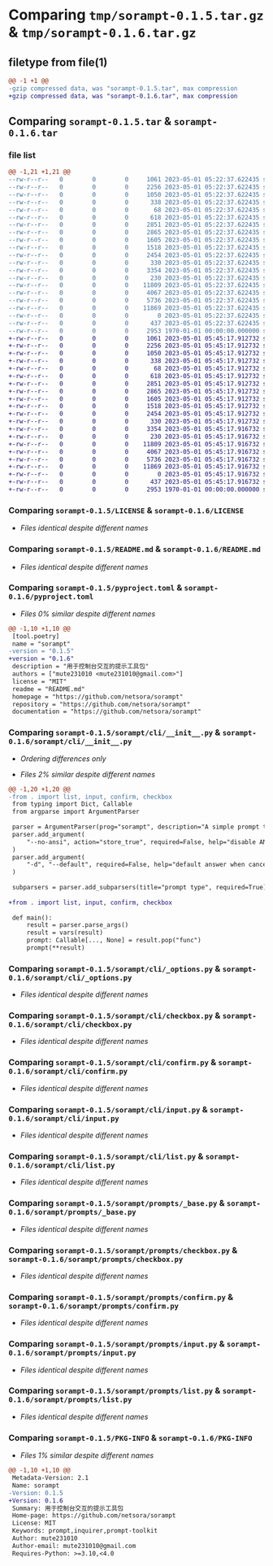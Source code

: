 # Comparing `tmp/sorampt-0.1.5.tar.gz` & `tmp/sorampt-0.1.6.tar.gz`

## filetype from file(1)

```diff
@@ -1 +1 @@
-gzip compressed data, was "sorampt-0.1.5.tar", max compression
+gzip compressed data, was "sorampt-0.1.6.tar", max compression
```

## Comparing `sorampt-0.1.5.tar` & `sorampt-0.1.6.tar`

### file list

```diff
@@ -1,21 +1,21 @@
--rw-r--r--   0        0        0     1061 2023-05-01 05:22:37.622435 sorampt-0.1.5/LICENSE
--rw-r--r--   0        0        0     2256 2023-05-01 05:22:37.622435 sorampt-0.1.5/README.md
--rw-r--r--   0        0        0     1050 2023-05-01 05:22:37.622435 sorampt-0.1.5/pyproject.toml
--rw-r--r--   0        0        0      338 2023-05-01 05:22:37.622435 sorampt-0.1.5/sorampt/__init__.py
--rw-r--r--   0        0        0       68 2023-05-01 05:22:37.622435 sorampt-0.1.5/sorampt/__main__.py
--rw-r--r--   0        0        0      618 2023-05-01 05:22:37.622435 sorampt-0.1.5/sorampt/cli/__init__.py
--rw-r--r--   0        0        0     2851 2023-05-01 05:22:37.622435 sorampt-0.1.5/sorampt/cli/_options.py
--rw-r--r--   0        0        0     2865 2023-05-01 05:22:37.622435 sorampt-0.1.5/sorampt/cli/checkbox.py
--rw-r--r--   0        0        0     1605 2023-05-01 05:22:37.622435 sorampt-0.1.5/sorampt/cli/confirm.py
--rw-r--r--   0        0        0     1518 2023-05-01 05:22:37.622435 sorampt-0.1.5/sorampt/cli/input.py
--rw-r--r--   0        0        0     2454 2023-05-01 05:22:37.622435 sorampt-0.1.5/sorampt/cli/list.py
--rw-r--r--   0        0        0      330 2023-05-01 05:22:37.622435 sorampt-0.1.5/sorampt/prompts/__init__.py
--rw-r--r--   0        0        0     3354 2023-05-01 05:22:37.622435 sorampt-0.1.5/sorampt/prompts/_base.py
--rw-r--r--   0        0        0      230 2023-05-01 05:22:37.622435 sorampt-0.1.5/sorampt/prompts/_choice.py
--rw-r--r--   0        0        0    11809 2023-05-01 05:22:37.622435 sorampt-0.1.5/sorampt/prompts/checkbox.py
--rw-r--r--   0        0        0     4067 2023-05-01 05:22:37.622435 sorampt-0.1.5/sorampt/prompts/confirm.py
--rw-r--r--   0        0        0     5736 2023-05-01 05:22:37.622435 sorampt-0.1.5/sorampt/prompts/input.py
--rw-r--r--   0        0        0    11869 2023-05-01 05:22:37.622435 sorampt-0.1.5/sorampt/prompts/list.py
--rw-r--r--   0        0        0        0 2023-05-01 05:22:37.622435 sorampt-0.1.5/sorampt/py.typed
--rw-r--r--   0        0        0      437 2023-05-01 05:22:37.622435 sorampt-0.1.5/sorampt/utils.py
--rw-r--r--   0        0        0     2953 1970-01-01 00:00:00.000000 sorampt-0.1.5/PKG-INFO
+-rw-r--r--   0        0        0     1061 2023-05-01 05:45:17.912732 sorampt-0.1.6/LICENSE
+-rw-r--r--   0        0        0     2256 2023-05-01 05:45:17.912732 sorampt-0.1.6/README.md
+-rw-r--r--   0        0        0     1050 2023-05-01 05:45:17.912732 sorampt-0.1.6/pyproject.toml
+-rw-r--r--   0        0        0      338 2023-05-01 05:45:17.912732 sorampt-0.1.6/sorampt/__init__.py
+-rw-r--r--   0        0        0       68 2023-05-01 05:45:17.912732 sorampt-0.1.6/sorampt/__main__.py
+-rw-r--r--   0        0        0      618 2023-05-01 05:45:17.912732 sorampt-0.1.6/sorampt/cli/__init__.py
+-rw-r--r--   0        0        0     2851 2023-05-01 05:45:17.912732 sorampt-0.1.6/sorampt/cli/_options.py
+-rw-r--r--   0        0        0     2865 2023-05-01 05:45:17.912732 sorampt-0.1.6/sorampt/cli/checkbox.py
+-rw-r--r--   0        0        0     1605 2023-05-01 05:45:17.912732 sorampt-0.1.6/sorampt/cli/confirm.py
+-rw-r--r--   0        0        0     1518 2023-05-01 05:45:17.912732 sorampt-0.1.6/sorampt/cli/input.py
+-rw-r--r--   0        0        0     2454 2023-05-01 05:45:17.912732 sorampt-0.1.6/sorampt/cli/list.py
+-rw-r--r--   0        0        0      330 2023-05-01 05:45:17.912732 sorampt-0.1.6/sorampt/prompts/__init__.py
+-rw-r--r--   0        0        0     3354 2023-05-01 05:45:17.916732 sorampt-0.1.6/sorampt/prompts/_base.py
+-rw-r--r--   0        0        0      230 2023-05-01 05:45:17.916732 sorampt-0.1.6/sorampt/prompts/_choice.py
+-rw-r--r--   0        0        0    11809 2023-05-01 05:45:17.916732 sorampt-0.1.6/sorampt/prompts/checkbox.py
+-rw-r--r--   0        0        0     4067 2023-05-01 05:45:17.916732 sorampt-0.1.6/sorampt/prompts/confirm.py
+-rw-r--r--   0        0        0     5736 2023-05-01 05:45:17.916732 sorampt-0.1.6/sorampt/prompts/input.py
+-rw-r--r--   0        0        0    11869 2023-05-01 05:45:17.916732 sorampt-0.1.6/sorampt/prompts/list.py
+-rw-r--r--   0        0        0        0 2023-05-01 05:45:17.916732 sorampt-0.1.6/sorampt/py.typed
+-rw-r--r--   0        0        0      437 2023-05-01 05:45:17.916732 sorampt-0.1.6/sorampt/utils.py
+-rw-r--r--   0        0        0     2953 1970-01-01 00:00:00.000000 sorampt-0.1.6/PKG-INFO
```

### Comparing `sorampt-0.1.5/LICENSE` & `sorampt-0.1.6/LICENSE`

 * *Files identical despite different names*

### Comparing `sorampt-0.1.5/README.md` & `sorampt-0.1.6/README.md`

 * *Files identical despite different names*

### Comparing `sorampt-0.1.5/pyproject.toml` & `sorampt-0.1.6/pyproject.toml`

 * *Files 0% similar despite different names*

```diff
@@ -1,10 +1,10 @@
 [tool.poetry]
 name = "sorampt"
-version = "0.1.5"
+version = "0.1.6"
 description = "用于控制台交互的提示工具包"
 authors = ["mute231010 <mute231010@gmail.com>"]
 license = "MIT"
 readme = "README.md"
 homepage = "https://github.com/netsora/sorampt"
 repository = "https://github.com/netsora/sorampt"
 documentation = "https://github.com/netsora/sorampt"
```

### Comparing `sorampt-0.1.5/sorampt/cli/__init__.py` & `sorampt-0.1.6/sorampt/cli/__init__.py`

 * *Ordering differences only*

 * *Files 2% similar despite different names*

```diff
@@ -1,20 +1,20 @@
-from . import list, input, confirm, checkbox
 from typing import Dict, Callable
 from argparse import ArgumentParser
 
 parser = ArgumentParser(prog="sorampt", description="A simple prompt toolkit.")
 parser.add_argument(
     "--no-ansi", action="store_true", required=False, help="disable ANSI colors"
 )
 parser.add_argument(
     "-d", "--default", required=False, help="default answer when cancelled"
 )
 
 subparsers = parser.add_subparsers(title="prompt type", required=True)
 
+from . import list, input, confirm, checkbox
 
 def main():
     result = parser.parse_args()
     result = vars(result)
     prompt: Callable[..., None] = result.pop("func")
     prompt(**result)
```

### Comparing `sorampt-0.1.5/sorampt/cli/_options.py` & `sorampt-0.1.6/sorampt/cli/_options.py`

 * *Files identical despite different names*

### Comparing `sorampt-0.1.5/sorampt/cli/checkbox.py` & `sorampt-0.1.6/sorampt/cli/checkbox.py`

 * *Files identical despite different names*

### Comparing `sorampt-0.1.5/sorampt/cli/confirm.py` & `sorampt-0.1.6/sorampt/cli/confirm.py`

 * *Files identical despite different names*

### Comparing `sorampt-0.1.5/sorampt/cli/input.py` & `sorampt-0.1.6/sorampt/cli/input.py`

 * *Files identical despite different names*

### Comparing `sorampt-0.1.5/sorampt/cli/list.py` & `sorampt-0.1.6/sorampt/cli/list.py`

 * *Files identical despite different names*

### Comparing `sorampt-0.1.5/sorampt/prompts/_base.py` & `sorampt-0.1.6/sorampt/prompts/_base.py`

 * *Files identical despite different names*

### Comparing `sorampt-0.1.5/sorampt/prompts/checkbox.py` & `sorampt-0.1.6/sorampt/prompts/checkbox.py`

 * *Files identical despite different names*

### Comparing `sorampt-0.1.5/sorampt/prompts/confirm.py` & `sorampt-0.1.6/sorampt/prompts/confirm.py`

 * *Files identical despite different names*

### Comparing `sorampt-0.1.5/sorampt/prompts/input.py` & `sorampt-0.1.6/sorampt/prompts/input.py`

 * *Files identical despite different names*

### Comparing `sorampt-0.1.5/sorampt/prompts/list.py` & `sorampt-0.1.6/sorampt/prompts/list.py`

 * *Files identical despite different names*

### Comparing `sorampt-0.1.5/PKG-INFO` & `sorampt-0.1.6/PKG-INFO`

 * *Files 1% similar despite different names*

```diff
@@ -1,10 +1,10 @@
 Metadata-Version: 2.1
 Name: sorampt
-Version: 0.1.5
+Version: 0.1.6
 Summary: 用于控制台交互的提示工具包
 Home-page: https://github.com/netsora/sorampt
 License: MIT
 Keywords: prompt,inquirer,prompt-toolkit
 Author: mute231010
 Author-email: mute231010@gmail.com
 Requires-Python: >=3.10,<4.0
```

